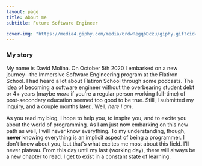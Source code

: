 ```yaml
---
layout: page
title: About me
subtitle: Future Software Engineer

cover-img: "https://media4.giphy.com/media/6rdwRegqbDczu/giphy.gif?cid=ecf05e47rrk1ut0vb4dq458d5evm7541jt5471r1l8anodpn&rid=giphy.gif"
---
```


### My story

My name is David Molina. On October 5th 2020 I embarked on a new journey--the Immersive Software Engineering program at the Flatiron School. I had heard a lot about Flatiron School through some  podcasts. The idea of becoming a software engineer without the overbearing student debt or 4+ years (maybe _more_ if you're a regular person working full-time) of post-secondary education seemed too good to be true. Still, I submitted my inquiry, and a couple months later.. Well, _here I am_. 


As you read my blog, I hope to help you, to inspire you, and to excite you about the world of programming. As I am just now embarking on this new path as well, I will never know everything. To my understanding, though, **never** knowing everything is an implicit aspect of being a programmer. I don't know about you, but that's what excites me most about this field. I'll never plateau. From this day until my last (working day), there will always be a new chapter to read. I get to exist in a constant state of learning. 
